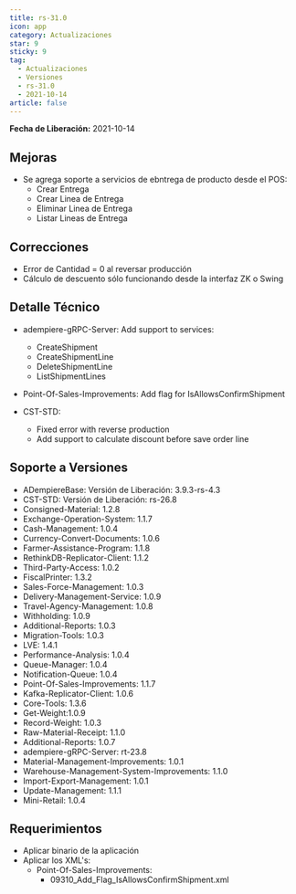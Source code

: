 ```yaml
---
title: rs-31.0
icon: app
category: Actualizaciones
star: 9
sticky: 9
tag:
  - Actualizaciones
  - Versiones
  - rs-31.0
  - 2021-10-14
article: false
---
```


**Fecha de Liberación:** 2021-10-14

## Mejoras

- Se agrega soporte a servicios de ebntrega de producto desde el POS:
  - Crear Entrega
  - Crear Linea de Entrega
  - Eliminar Linea de Entrega
  - Listar Lineas de Entrega

## Correcciones

- Error de Cantidad = 0 al reversar producción
- Cálculo de descuento sólo funcionando desde la interfaz ZK o Swing

## Detalle Técnico

- adempiere-gRPC-Server:
    Add support to services:
  - CreateShipment
  - CreateShipmentLine
  - DeleteShipmentLine
  - ListShipmentLines

- Point-Of-Sales-Improvements: Add flag for IsAllowsConfirmShipment
- CST-STD:
  - Fixed error with reverse production
  - Add support to calculate discount before save order line

## Soporte a Versiones

- ADempiereBase: Versión de Liberación: 3.9.3-rs-4.3
- CST-STD: Versión de Liberación: rs-26.8
- Consigned-Material: 1.2.8
- Exchange-Operation-System: 1.1.7
- Cash-Management: 1.0.4
- Currency-Convert-Documents: 1.0.6
- Farmer-Assistance-Program: 1.1.8
- RethinkDB-Replicator-Client: 1.1.2
- Third-Party-Access: 1.0.2
- FiscalPrinter: 1.3.2
- Sales-Force-Management: 1.0.3
- Delivery-Management-Service: 1.0.9
- Travel-Agency-Management: 1.0.8
- Withholding: 1.0.9
- Additional-Reports: 1.0.3
- Migration-Tools: 1.0.3
- LVE: 1.4.1
- Performance-Analysis: 1.0.4
- Queue-Manager: 1.0.4
- Notification-Queue: 1.0.4
- Point-Of-Sales-Improvements: 1.1.7
- Kafka-Replicator-Client: 1.0.6
- Core-Tools: 1.3.6
- Get-Weight:1.0.9
- Record-Weight: 1.0.3
- Raw-Material-Receipt: 1.1.0
- Additional-Reports: 1.0.7
- adempiere-gRPC-Server: rt-23.8
- Material-Management-Improvements: 1.0.1
- Warehouse-Management-System-Improvements: 1.1.0
- Import-Export-Management: 1.0.1
- Update-Management: 1.1.1
- Mini-Retail: 1.0.4

## Requerimientos

- Aplicar binario de la aplicación
- Aplicar los XML's:
  - Point-Of-Sales-Improvements:
    - 09310_Add_Flag_IsAllowsConfirmShipment.xml
